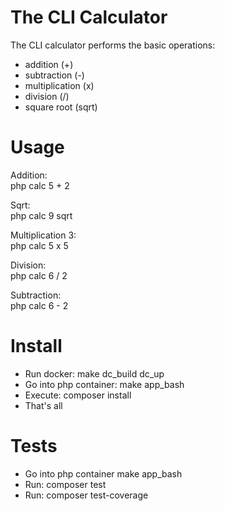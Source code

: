 # The CLI Calculator
The CLI calculator performs the basic operations:
* addition (+)
* subtraction (-)
* multiplication (x)
* division (/)
* square root (sqrt)

# Usage
Addition: <br/>
php calc 5 + 2

Sqrt: <br/>
php calc 9 sqrt

Multiplication 3: <br/>
php calc 5 x 5

Division: <br/>
php calc 6 / 2

Subtraction: <br/>
php calc 6 - 2

# Install
* Run docker: make dc_build dc_up
* Go into php container: make app_bash
* Execute: composer install
* That's all

# Tests
* Go into php container make app_bash
* Run: composer test
* Run: composer test-coverage




